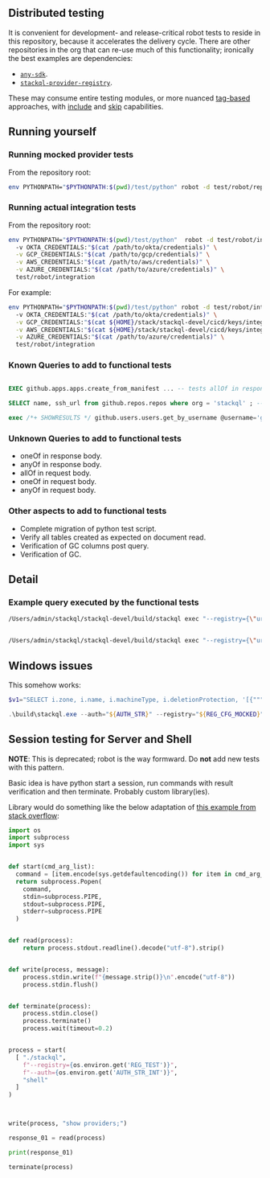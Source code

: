 
## Distributed testing

It is convenient for development- and release-critical robot tests to reside in this repository, because it accelerates the 
delivery cycle.  There are other repositories in the org that can re-use much of this functionality; ironically the best examples are dependencies:

- [`any-sdk`](https://github.com/stackql/any-sdk).
- [`stackql-provider-registry`](https://github.com/stackql/stackql-provider-registry).

These may consume entire testing modules, or more nuanced [tag-based](https://robotframework.org/robotframework/latest/RobotFrameworkUserGuide.html#tagging-test-cases) approaches, with [include](https://robotframework.org/robotframework/latest/RobotFrameworkUserGuide.html#by-tag-names) and [skip](https://robotframework.org/robotframework/latest/RobotFrameworkUserGuide.html#skip) capabilities.


## Running yourself

### Running mocked provider tests

From the repository root:

```sh
env PYTHONPATH="$PYTHONPATH:$(pwd)/test/python" robot -d test/robot/reports test/robot/functional
```

### Running actual integration tests

From the repository root:

```sh
env PYTHONPATH="$PYTHONPATH:$(pwd)/test/python"  robot -d test/robot/integration \ 
  -v OKTA_CREDENTIALS:"$(cat /path/to/okta/credentials)" \
  -v GCP_CREDENTIALS:"$(cat /path/to/gcp/credentials)" \
  -v AWS_CREDENTIALS:"$(cat /path/to/aws/credentials)" \
  -v AZURE_CREDENTIALS:"$(cat /path/to/azure/credentials)" \
  test/robot/integration
```

For example:

```sh
env PYTHONPATH="$PYTHONPATH:$(pwd)/test/python" robot -d test/robot/integration \ 
  -v OKTA_CREDENTIALS:"$(cat /path/to/okta/credentials)" \
  -v GCP_CREDENTIALS:"$(cat ${HOME}/stack/stackql-devel/cicd/keys/integration/stackql-dev-01-07d91f4abacf.json)" \
  -v AWS_CREDENTIALS:"$(cat ${HOME}/stack/stackql-devel/cicd/keys/integration/aws-auth-val.txt)" \
  -v AZURE_CREDENTIALS:"$(cat /path/to/azure/credentials)" \
  test/robot/integration
```


### Known Queries to add to functional tests

```sql

EXEC github.apps.apps.create_from_manifest ... -- tests allOf in response

SELECT name, ssh_url from github.repos.repos where org = 'stackql' ; -- tests straight to array response

exec /*+ SHOWRESULTS */ github.users.users.get_by_username @username='general-kroll-4-life'; -- was previously busted


```

### Unknown Queries to add to functional tests

- oneOf in response body.
- anyOf in response body.
- allOf in request body.
- oneOf in request body.
- anyOf in request body.


### Other aspects to add to functional tests

- Complete migration of python test script.
- Verify all tables created as expected on document read.
- Verification of GC columns post query.
- Verification of GC.

## Detail

### Example query executed by the functional tests

```bash
/Users/admin/stackql/stackql-devel/build/stackql exec "--registry={\"url\": \"file://${HOME}/stackql/stackql-devel/test/registry\", \"localDocRoot\": \"${HOME}/stackql/stackql-devel/test/registry\", \"useEmbedded\": false, \"verifyConfig\": {\"nopVerify\": true}}" "--auth={\"google\": {\"credentialsfilepath\": \"${HOME}/stackql/stackql-devel/test/assets/credentials/dummy/google/functional-test-dummy-sa-key.json\", \"type\": \"service_account\"}, \"okta\": {\"credentialsenvvar\": \"OKTA_SECRET_KEY\", \"type\": \"api_key\"}}" --tls.allowInsecure=true "select ipCidrRange, sum(5) cc  from  google.container.\`projects.aggregated.usableSubnetworks\` where projectsId = 'testing-project' group by \"ipCidrRange\" having sum(5) >= 5 order by ipCidrRange desc;"


/Users/admin/stackql/stackql-devel/build/stackql exec "--registry={\"url\": \"file://${HOME}/stackql/stackql-devel/test/empty\", \"localDocRoot\": \"${HOME}/stackql/stackql-devel/test/empty\", \"useEmbedded\": false, \"verifyConfig\": {\"nopVerify\": true}}" "--auth={\"google\": {\"credentialsfilepath\": \"${HOME}/stackql/stackql-devel/test/assets/credentials/dummy/google/functional-test-dummy-sa-key.json\", \"type\": \"service_account\"}, \"okta\": {\"credentialsenvvar\": \"OKTA_SECRET_KEY\", \"type\": \"api_key\"}}" --tls.allowInsecure=true "show providers;"
```

## Windows issues

This somehow works:

```ps1
$v1="SELECT i.zone, i.name, i.machineType, i.deletionProtection, '[{""""""subnetwork"""""":""""""' || JSON_EXTRACT(i.networkInterfaces, '$[0].subnetwork') || '""""""}]', '[{""""""boot"""""": true, """"""initializeParams"""""": { """"""diskSizeGb"""""": """"""' || JSON_EXTRACT(i.disks, '$[0].diskSizeGb') || '"""""", """"""sourceImage"""""": """"""' || d.sourceImage || '""""""}}]', i.labels FROM google.compute.instances i INNER JOIN google.compute.disks d ON i.name = d.name WHERE i.project = 'testing-project' AND i.zone = 'australia-southeast1-a' AND d.project = 'testing-project' AND d.zone = 'australia-southeast1-a' AND i.name LIKE '%' order by i.name DESC;"

.\build\stackql.exe --auth="${AUTH_STR}" --registry="${REG_CFG_MOCKED}" --tls.allowInsecure=true exec "$v1"
```

## Session testing for Server and Shell

**NOTE**: This is deprecated; robot is the way formward.  Do **not** add new tests with this pattern.

Basic idea is have python start a session, run commands with result verification and then terminate.  Probably custom library(ies).

Library would do something like the below adaptation of [this example from stack overflow](https://stackoverflow.com/questions/19880190/interactive-input-output-using-python):

```py
import os
import subprocess
import sys


def start(cmd_arg_list):
  command = [item.encode(sys.getdefaultencoding()) for item in cmd_arg_list]
  return subprocess.Popen(
    command,
    stdin=subprocess.PIPE,
    stdout=subprocess.PIPE,
    stderr=subprocess.PIPE
  )


def read(process):
    return process.stdout.readline().decode("utf-8").strip()


def write(process, message):
    process.stdin.write(f"{message.strip()}\n".encode("utf-8"))
    process.stdin.flush()


def terminate(process):
    process.stdin.close()
    process.terminate()
    process.wait(timeout=0.2)


process = start(
  [ "./stackql",
    f"--registry={os.environ.get('REG_TEST')}",
    f"--auth={os.environ.get('AUTH_STR_INT')}",
    "shell"
  ]
)



write(process, "show providers;")

response_01 = read(process)

print(response_01)

terminate(process)

```

